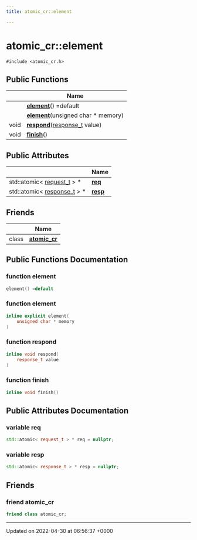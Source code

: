 ```yaml
---
title: atomic_cr::element

---
```


# atomic_cr::element






`#include <atomic_cr.h>`

## Public Functions

|                | Name           |
| -------------- | -------------- |
| | **[element](Classes/classatomic__cr_1_1element.md#function-element)**() =default |
| | **[element](Classes/classatomic__cr_1_1element.md#function-element)**(unsigned char * memory) |
| void | **[respond](Classes/classatomic__cr_1_1element.md#function-respond)**([response_t](Classes/classatomic__cr.md#using-response-t) value) |
| void | **[finish](Classes/classatomic__cr_1_1element.md#function-finish)**() |

## Public Attributes

|                | Name           |
| -------------- | -------------- |
| std::atomic< [request_t](Classes/classatomic__cr.md#using-request-t) > * | **[req](Classes/classatomic__cr_1_1element.md#variable-req)**  |
| std::atomic< [response_t](Classes/classatomic__cr.md#using-response-t) > * | **[resp](Classes/classatomic__cr_1_1element.md#variable-resp)**  |

## Friends

|                | Name           |
| -------------- | -------------- |
| class | **[atomic_cr](Classes/classatomic__cr_1_1element.md#friend-atomic-cr)**  |

## Public Functions Documentation

### function element

```cpp
element() =default
```


### function element

```cpp
inline explicit element(
    unsigned char * memory
)
```


### function respond

```cpp
inline void respond(
    response_t value
)
```


### function finish

```cpp
inline void finish()
```


## Public Attributes Documentation

### variable req

```cpp
std::atomic< request_t > * req = nullptr;
```


### variable resp

```cpp
std::atomic< response_t > * resp = nullptr;
```


## Friends

### friend atomic_cr

```cpp
friend class atomic_cr;
```


-------------------------------

Updated on 2022-04-30 at 06:56:37 +0000